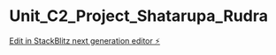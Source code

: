 # Unit_C2_Project_Shatarupa_Rudra

[Edit in StackBlitz next generation editor ⚡️](https://stackblitz.com/~/github.com/shatarupar2/Unit_C2_Project_Shatarupa_Rudra)